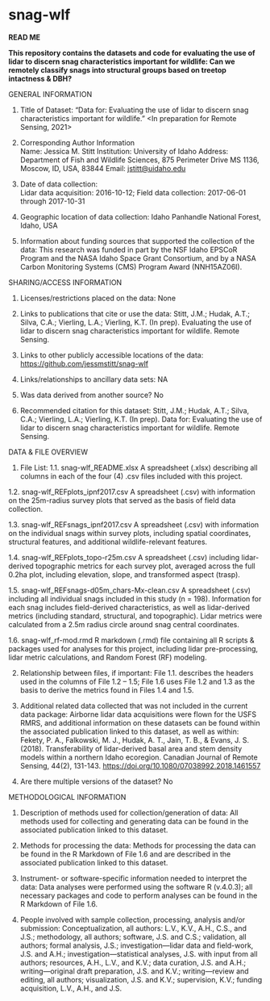 # snag-wlf

**READ ME**

**This repository contains the datasets and code for evaluating the use of lidar to discern snag characteristics important for wildlife: Can we remotely classify snags into structural groups based on treetop intactness & DBH?**

GENERAL INFORMATION

1. Title of Dataset: 
“Data for: Evaluating the use of lidar to discern snag characteristics important for wildlife.” <In preparation for Remote Sensing, 2021>

2. Corresponding Author Information		
	Name: Jessica M. Stitt
	Institution: University of Idaho
	Address: Department of Fish and Wildlife Sciences, 875 Perimeter Drive MS 1136, 
			Moscow, ID, USA, 83844
	Email: jstitt@uidaho.edu

3. Date of data collection: 	
Lidar data acquisition: 2016-10-12; Field data collection: 2017-06-01 through 2017-10-31

4. Geographic location of data collection: 
Idaho Panhandle National Forest, Idaho, USA

5. Information about funding sources that supported the collection of the data: 
This research was funded in part by the NSF Idaho EPSCoR Program and the NASA Idaho Space Grant Consortium, and by a NASA Carbon Monitoring Systems (CMS) Program Award (NNH15AZ06I).

SHARING/ACCESS INFORMATION

1. Licenses/restrictions placed on the data: None

2. Links to publications that cite or use the data: 
	Stitt, J.M.; Hudak, A.T.; Silva, C.A.; Vierling, L.A.; Vierling, K.T. (In prep). 
		Evaluating the use of lidar to discern snag characteristics important for 
		wildlife. Remote Sensing.

3. Links to other publicly accessible locations of the data: 
	https://github.com/jessmstitt/snag-wlf

4. Links/relationships to ancillary data sets: NA

5. Was data derived from another source? No

6. Recommended citation for this dataset: 
	Stitt, J.M.; Hudak, A.T.; Silva, C.A.; Vierling, L.A.; Vierling, K.T. (In prep). 
		Data for: Evaluating the use of lidar to discern snag characteristics 				important for wildlife. Remote Sensing.

DATA & FILE OVERVIEW

1. File List: 
1.1.  snag-wlf_README.xlsx 
		A spreadsheet (.xlsx) describing all columns in each of the four (4) .csv files included with this project.
		
1.2.  snag-wlf_REFplots_ipnf2017.csv
		A spreadsheet (.csv) with information on the 25m-radius survey plots that served as the basis of field data collection.
		
1.3.  snag-wlf_REFsnags_ipnf2017.csv
		A spreadsheet (.csv) with information on the individual snags within survey plots, including spatial coordinates, structural features, and additional wildlife-relevant features.
		
1.4.  snag-wlf_REFplots_topo-r25m.csv
		A spreadsheet (.csv) including lidar-derived topographic metrics for each survey plot, averaged across the full 0.2ha plot, including elevation, slope, and transformed aspect (trasp).
		
1.5.  snag-wlf_REFsnags-d05m_chars-Mx-clean.csv 
		A spreadsheet (.csv) including all individual snags included in this study (n = 198). Information for each snag includes field-derived characteristics, as well as lidar-derived metrics (including standard, structural, and topographic). Lidar metrics were calculated from a 2.5m radius circle around snag central coordinates.
		
1.6.  snag-wlf_rf-mod.rmd
		R markdown (.rmd) file containing all R scripts & packages used for analyses for this project, including lidar pre-processing, lidar metric calculations, and Random Forest (RF) modeling.

2. Relationship between files, if important: 
File 1.1. describes the headers used in the columns of File 1.2 – 1.5; File 1.6 uses File 1.2 and 1.3 as the basis to derive the metrics found in Files 1.4 and 1.5.

3. Additional related data collected that was not included in the current data package: 
Airborne lidar data acquisitions were flown for the USFS RMRS, and additional information on these datasets can be found within the associated publication linked to this dataset, as well as within: 
	Fekety, P. A., Falkowski, M. J., Hudak, A. T., Jain, T. B., & Evans, J. S. (2018). 
		Transferability of lidar-derived basal area and stem density models within a 
		northern Idaho ecoregion. Canadian Journal of Remote Sensing, 44(2), 
		131-143. https://doi.org/10.1080/07038992.2018.1461557

4. Are there multiple versions of the dataset? No


METHODOLOGICAL INFORMATION

1. Description of methods used for collection/generation of data: 
All methods used for collecting and generating data can be found in the associated publication linked to this dataset.

2. Methods for processing the data: 
Methods for processing the data can be found in the R Markdown of File 1.6 and are described in the associated publication linked to this dataset.

3. Instrument- or software-specific information needed to interpret the data: 
Data analyses were performed using the software R (v.4.0.3); all necessary packages and code to perform analyses can be found in the R Markdown of File 1.6.

4. People involved with sample collection, processing, analysis and/or submission: 
Conceptualization, all authors: L.V., K.V., A.H., C.S., and J.S.; methodology, all authors; software, J.S. and C.S.; validation, all authors; formal analysis, J.S.; investigation—lidar data and field-work, J.S. and A.H.; investigation—statistical analyses, J.S. with input from all authors; resources, A.H., L.V., and K.V.; data curation, J.S. and A.H.; writing—original draft preparation, J.S. and K.V.; writing—review and editing, all authors; visualization, J.S. and K.V.; supervision, K.V.; funding acquisition, L.V., A.H., and J.S.

